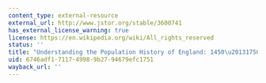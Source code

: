 ```yaml
---
content_type: external-resource
external_url: http://www.jstor.org/stable/3600741
has_external_license_warning: true
license: https://en.wikipedia.org/wiki/All_rights_reserved
status: ''
title: "Understanding the Population History of England: 1450\u20131750"
uid: 6746adf1-7117-4998-9b27-94679efc1751
wayback_url: ''
---
```

